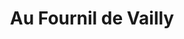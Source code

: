 ---
title: "Au Fournil de Vailly"
url: /vailly-sur-aisne/au-fournil-de-vailly/
shop: boulangerie
---